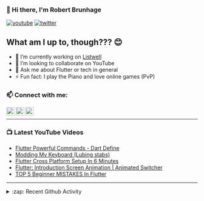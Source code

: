 ### 👋 Hi there, I'm Robert Brunhage

[![youtube](https://img.shields.io/static/v1?label=@RobertBrunhage&message=Subscribe&logo=YouTube&color=FF0000&style=for-the-badge)](http://bit.ly/2SUyRhx)
[![twitter](https://img.shields.io/twitter/follow/robertbrunhage?color=%231DA1F2&logo=twitter&style=for-the-badge)](https://twitter.com/intent/follow?original_referer=https%3A%2F%2Fgithub.com%2Frobertbrunhage&screen_name=robertbrunhage)

## What am I up to, though??? 😊
- 🔭 I’m currently working on [Listwell](https://listwell.app)
- 👯 I’m looking to collaborate on YouTube
- 💬 Ask me about Flutter or tech in general
- ⚡ Fun fact: I play the Piano and love online games (PvP)

### 📫 Connect with me:

[<img align="left" alt="RobertBrunhage | YouTube" width="22px" src="https://cdn.jsdelivr.net/npm/simple-icons@v3/icons/youtube.svg" />][youtube]
[<img align="left" alt="RobertBrunhage | Twitter" width="22px" src="https://cdn.jsdelivr.net/npm/simple-icons@v3/icons/twitter.svg" />][twitter]
[<img align="left" alt="RobertBrunhageDev | Instagram" width="22px" src="https://cdn.jsdelivr.net/npm/simple-icons@v3/icons/instagram.svg" />][instagram]

<br />

---

### 📺 Latest YouTube Videos
<!-- YOUTUBE:START -->
- [Flutter Powerful Commands - Dart Define](https://www.youtube.com/watch?v=BbRBV6MvLqE)
- [Modding My Keyboard (Lubing stabs)](https://www.youtube.com/watch?v=49iuGme1nAc)
- [Flutter Cross Platform Setup In 6 Minutes](https://www.youtube.com/watch?v=70dqIVvoEyw)
- [Flutter: Introduction Screen Animation | Animated Switcher](https://www.youtube.com/watch?v=gJ6tyXQVDIw)
- [TOP 5 Beginner MISTAKES In Flutter](https://www.youtube.com/watch?v=F9Z3KhhfwHU)
<!-- YOUTUBE:END -->

---

<details>
  <summary>:zap: Recent Github Activity</summary>
  
<!--START_SECTION:activity-->
1. 💪 Opened PR [#91](https://github.com//rrousselGit/river_pod/pull/91) in [rrousselGit/river_pod](https://github.com//rrousselGit/river_pod)
2. 🎉 Merged PR [#2](https://github.com//RobertBrunhage/flutter-riverpod-snippets/pull/2) in [RobertBrunhage/flutter-riverpod-snippets](https://github.com//RobertBrunhage/flutter-riverpod-snippets)
3. ❗️ Closed issue [#1](https://github.com//RobertBrunhage/flutter-riverpod-snippets/issues/1) in [RobertBrunhage/flutter-riverpod-snippets](https://github.com//RobertBrunhage/flutter-riverpod-snippets)
4. 💪 Opened PR [#2](https://github.com//RobertBrunhage/flutter-riverpod-snippets/pull/2) in [RobertBrunhage/flutter-riverpod-snippets](https://github.com//RobertBrunhage/flutter-riverpod-snippets)
5. 🎉 Merged PR [#1](https://github.com//RobertBrunhage/robertbrunhage/pull/1) in [RobertBrunhage/robertbrunhage](https://github.com//RobertBrunhage/robertbrunhage)
<!--END_SECTION:activity-->

</details>

[twitter]: https://twitter.com/robertbrunhage
[youtube]: https://youtube.com/c/robertbrunhage
[instagram]: https://instagram.com/robertbrunhagedev
